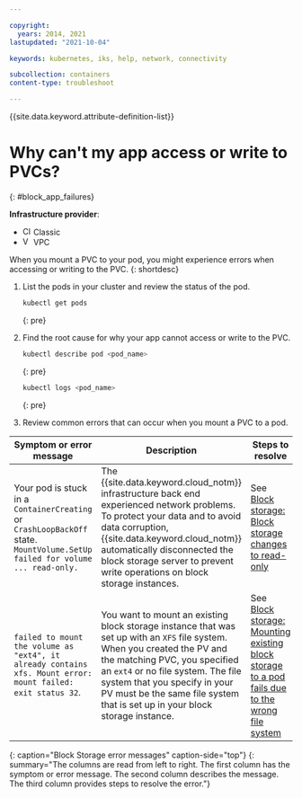 ```yaml
---

copyright: 
  years: 2014, 2021
lastupdated: "2021-10-04"

keywords: kubernetes, iks, help, network, connectivity

subcollection: containers
content-type: troubleshoot

---
```


{{site.data.keyword.attribute-definition-list}}



# Why can't my app access or write to PVCs?
{: #block_app_failures}

**Infrastructure provider**:
* <img src="images/icon-classic.png" alt="Classic infrastructure provider icon" width="15" style="width:15px; border-style: none"/> Classic
* <img src="images/icon-vpc.png" alt="VPC infrastructure provider icon" width="15" style="width:15px; border-style: none"/> VPC

When you mount a PVC to your pod, you might experience errors when accessing or writing to the PVC.
{: shortdesc}

1. List the pods in your cluster and review the status of the pod.
    ```sh
    kubectl get pods
    ```
    {: pre}

2. Find the root cause for why your app cannot access or write to the PVC.
    ```sh
    kubectl describe pod <pod_name>
    ```
    {: pre}

    ```sh
    kubectl logs <pod_name>
    ```
    {: pre}

3. Review common errors that can occur when you mount a PVC to a pod.

| Symptom or error message | Description | Steps to resolve |
| --- | --- | --- |
| Your pod is stuck in a `ContainerCreating` or `CrashLoopBackOff` state. `MountVolume.SetUp failed for volume ... read-only.` | The {{site.data.keyword.cloud_notm}} infrastructure back end experienced network problems. To protect your data and to avoid data corruption, {{site.data.keyword.cloud_notm}} automatically disconnected the block storage server to prevent write operations on block storage instances. | See [Block storage: Block storage changes to read-only](/docs/containers?topic=containers-readonly_block) |
| `failed to mount the volume as "ext4", it already contains xfs. Mount error: mount failed: exit status 32`. | You want to mount an existing block storage instance that was set up with an `XFS` file system. When you created the PV and the matching PVC, you specified an `ext4` or no file system. The file system that you specify in your PV must be the same file system that is set up in your block storage instance. | See [Block storage: Mounting existing block storage to a pod fails due to the wrong file system](/docs/containers?topic=containers-block_filesystem) |
{: caption="Block Storage error messages" caption-side="top"}
{: summary="The columns are read from left to right. The first column has the symptom or error message. The second column describes the message. The third column provides steps to resolve the error."}





